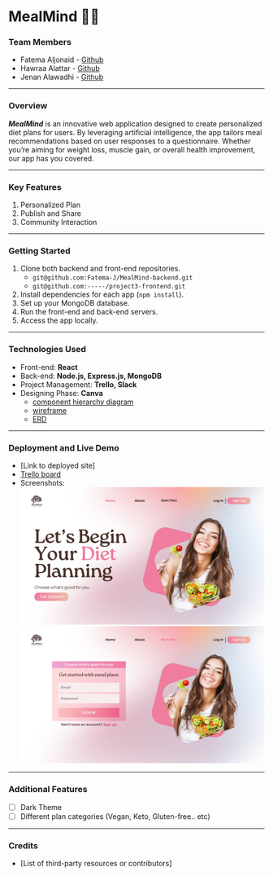 # MealMind 🥗🍛

### Team Members
- Fatema Aljonaid - [Github](https://github.com/Fatema-J)
- Hawraa Alattar - [Github](https://github.com/hawraalattar)
- Jenan Alawadhi - [Github](https://github.com/jenanalawadhi1)
---

### Overview
***MealMind*** is an innovative web application designed to create personalized diet plans for users. By leveraging artificial intelligence, the app tailors meal recommendations based on user responses to a questionnaire. Whether you’re aiming for weight loss, muscle gain, or overall health improvement, our app has you covered.

---

### Key Features
1. Personalized Plan
2. Publish and Share
3. Community Interaction

---
### Getting Started
1. Clone both backend and front-end repositories.
    - ```git@github.com:Fatema-J/MealMind-backend.git```
    - ```git@github.com:-----/project3-frontend.git```
2. Install dependencies for each app (`npm install`).
3. Set up your MongoDB database.
4. Run the front-end and back-end servers.
5. Access the app locally.
---

### Technologies Used
- Front-end: **React**
- Back-end: **Node.js, Express.js, MongoDB**
- Project Management: **Trello, Slack**
- Designing Phase: **Canva**
    - [component hierarchy diagram](https://www.canva.com/design/DAGHxAJo_jw/vXaIVxrFJjrdfCSdMPg1ng/edit?utm_content=DAGHxAJo_jw&utm_campaign=designshare&utm_medium=link2&utm_source=sharebutton)
    - [wireframe](https://www.canva.com/design/DAGHwsnK8KQ/zjGfQ2WnddJBScql7dDwhg/edit)
    - [ERD](https://www.canva.com/design/DAGHw-wdAdw/ciKQi4I4dDn5z2gQ7BjbNw/edit?utm_content=DAGHw-wdAdw&utm_campaign=designshare&utm_medium=link2&utm_source=sharebutton)

---
### Deployment and Live Demo
- [Link to deployed site]
- [Trello board](https://trello.com/b/eIbm4xlp/mealmind)
- Screenshots:
  ![Welcome Page](./images/MealMind%20UI.png)
  ![Login Page](./images/MealMind%20Login%20UI.png)

---
### Additional Features
- [ ] Dark Theme
- [ ] Different plan categories (Vegan, Keto, Gluten-free.. etc)

---
### Credits
- [List of third-party resources or contributors]
